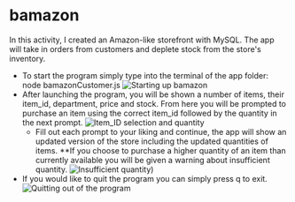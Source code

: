 # bamazon
In this activity, I created an Amazon-like storefront with MySQL. The app will take in orders from customers and deplete stock from the store's inventory. 

* To start the program simply type into the terminal of the app folder: node bamazonCustomer.js 
![Starting up bamazon](https://i.imgur.com/Y97wMpf.png)
* After launching the program, you will be shown a number of items, their item_id, department, price and stock. From here you will be prompted to purchase an item using the correct item_id followed by the quantity in the next prompt.
![Item_ID selection and quantity](https://i.imgur.com/CCv1fIO.png)
    * Fill out each prompt to your liking and continue, the app will show an updated version of the store including the updated quantities of items. **If you choose to purchase a higher quantity of an item than currently available you will be given a warning about insufficient quantity.
    ![Insufficient quantity](https://i.imgur.com/tQP4oUA.png))
* If you would like to quit the program you can simply press q to exit.
![Quitting out of the program](https://i.imgur.com/tQP4oUA.png)
